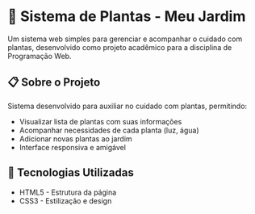 # 🌿 Sistema de Plantas - Meu Jardim

Um sistema web simples para gerenciar e acompanhar o cuidado com plantas, desenvolvido como projeto acadêmico para a disciplina de Programação Web.

## 📋 Sobre o Projeto

Sistema desenvolvido para auxiliar no cuidado com plantas, permitindo:
- Visualizar lista de plantas com suas informações
- Acompanhar necessidades de cada planta (luz, água)
- Adicionar novas plantas ao jardim
- Interface responsiva e amigável

## 🚀 Tecnologias Utilizadas

- HTML5 - Estrutura da página
- CSS3 - Estilização e design
